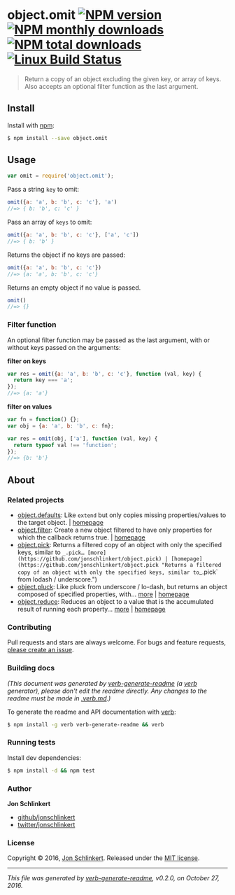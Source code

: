 # object.omit [![NPM version](https://img.shields.io/npm/v/object.omit.svg?style=flat)](https://www.npmjs.com/package/object.omit) [![NPM monthly downloads](https://img.shields.io/npm/dm/object.omit.svg?style=flat)](https://npmjs.org/package/object.omit)  [![NPM total downloads](https://img.shields.io/npm/dt/object.omit.svg?style=flat)](https://npmjs.org/package/object.omit) [![Linux Build Status](https://img.shields.io/travis/jonschlinkert/object.omit.svg?style=flat&label=Travis)](https://travis-ci.org/jonschlinkert/object.omit)

> Return a copy of an object excluding the given key, or array of keys. Also accepts an optional filter function as the last argument.








































































<extoc></extoc>

## Install

Install with [npm](https://www.npmjs.com/):

```sh
$ npm install --save object.omit
```

## Usage

```js
var omit = require('object.omit');
```

Pass a string `key` to omit:

```js
omit({a: 'a', b: 'b', c: 'c'}, 'a')
//=> { b: 'b', c: 'c' }
```

Pass an array of `keys` to omit:

```js
omit({a: 'a', b: 'b', c: 'c'}, ['a', 'c'])
//=> { b: 'b' }
```

Returns the object if no keys are passed:

```js
omit({a: 'a', b: 'b', c: 'c'})
//=> {a: 'a', b: 'b', c: 'c'}
```

Returns an empty object if no value is passed.

```js
omit()
//=> {}
```

### Filter function

An optional filter function may be passed as the last argument, with or without keys passed on the arguments:

**filter on keys**

```js
var res = omit({a: 'a', b: 'b', c: 'c'}, function (val, key) {
  return key === 'a';
});
//=> {a: 'a'}
```

**filter on values**

```js
var fn = function() {};
var obj = {a: 'a', b: 'b', c: fn};

var res = omit(obj, ['a'], function (val, key) {
  return typeof val !== 'function';
});
//=> {b: 'b'}
```

## About

### Related projects

* [object.defaults](https://www.npmjs.com/package/object.defaults): Like `extend` but only copies missing properties/values to the target object. | [homepage](https://github.com/jonschlinkert/object.defaults "Like `extend` but only copies missing properties/values to the target object.")
* [object.filter](https://www.npmjs.com/package/object.filter): Create a new object filtered to have only properties for which the callback returns true. | [homepage](https://github.com/jonschlinkert/object.filter "Create a new object filtered to have only properties for which the callback returns true.")
* [object.pick](https://www.npmjs.com/package/object.pick): Returns a filtered copy of an object with only the specified keys, similar to `_.pick… [more](https://github.com/jonschlinkert/object.pick) | [homepage](https://github.com/jonschlinkert/object.pick "Returns a filtered copy of an object with only the specified keys, similar to`_.pick` from lodash / underscore.")
* [object.pluck](https://www.npmjs.com/package/object.pluck): Like pluck from underscore / lo-dash, but returns an object composed of specified properties, with… [more](https://github.com/jonschlinkert/object.pluck) | [homepage](https://github.com/jonschlinkert/object.pluck "Like pluck from underscore / lo-dash, but returns an object composed of specified properties, with values unmodified from those of the original object.")
* [object.reduce](https://www.npmjs.com/package/object.reduce): Reduces an object to a value that is the accumulated result of running each property… [more](https://github.com/jonschlinkert/object.reduce) | [homepage](https://github.com/jonschlinkert/object.reduce "Reduces an object to a value that is the accumulated result of running each property in the object through a callback.")

### Contributing

Pull requests and stars are always welcome. For bugs and feature requests, [please create an issue](../../issues/new).

### Building docs

_(This document was generated by [verb-generate-readme](https://github.com/verbose/verb-generate-readme) (a [verb](https://github.com/verbose/verb) generator), please don't edit the readme directly. Any changes to the readme must be made in [.verb.md](.verb.md).)_

To generate the readme and API documentation with [verb](https://github.com/verbose/verb):

```sh
$ npm install -g verb verb-generate-readme && verb
```

### Running tests

Install dev dependencies:

```sh
$ npm install -d && npm test
```

### Author

**Jon Schlinkert**

* [github/jonschlinkert](https://github.com/jonschlinkert)
* [twitter/jonschlinkert](http://twitter.com/jonschlinkert)

### License

Copyright © 2016, [Jon Schlinkert](https://github.com/jonschlinkert).
Released under the [MIT license](https://github.com/jonschlinkert/object.omit/blob/master/LICENSE).

***

_This file was generated by [verb-generate-readme](https://github.com/verbose/verb-generate-readme), v0.2.0, on October 27, 2016._